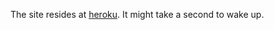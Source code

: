 The site resides at [heroku](https://hello-internet-c2d83d7d2d7e.herokuapp.com/captchapractice/). It might take a second to wake up.

